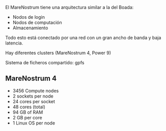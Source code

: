 El MareNostrum tiene una arquitectura similar a la del Boada:

- Nodos de login
- Nodos de computación
- Almacenamiento

Todo esto está conectado por una red con un gran ancho de banda y baja latencia.

Hay diferentes clusters (MareNostrum 4, Power 9)

Sistema de ficheros compartido: gpfs

## MareNostrum 4

- 3456 Compute nodes
- 2 sockets per node
- 24 cores per socket
- 48 cores (total)
- 94 GB of RAM
- 2 GB per core
- 1 Linux OS per node

